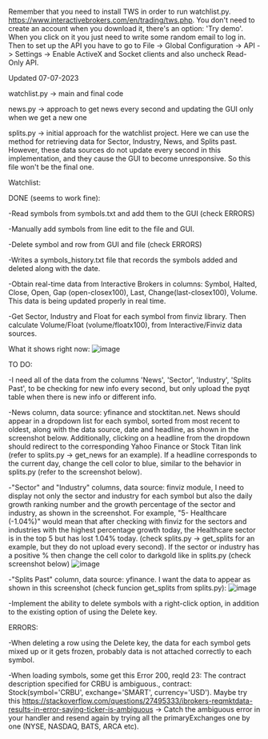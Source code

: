 Remember that you need to install TWS in order to run watchlist.py. https://www.interactivebrokers.com/en/trading/tws.php. You don't need to create an account when you download it, there's an option: 'Try demo'. When you click on it you just need to write some random email to log in. Then to set up the API you have to go to File -> Global Configuration -> API -> Settings -> Enable ActiveX and Socket clients and also uncheck Read-Only API.

Updated 07-07-2023

watchlist.py -> main and final code

news.py -> approach to get news every second and updating the GUI only when we get a new one

splits.py -> initial approach for the watchlist project. Here we can use the method for retrieving data for Sector, Industry, News, and Splits past. However, these data sources do not update every second in this implementation, and they cause the GUI to become unresponsive. So this file won't be the final one.


Watchlist:

DONE (seems to work fine):

-Read symbols from symbols.txt and add them to the GUI (check ERRORS)

-Manually add symbols from line edit to the file and GUI.

-Delete symbol and row from GUI and file (check ERRORS)

-Writes a symbols_history.txt file that records the symbols added and deleted along with the date.

-Obtain real-time data from Interactive Brokers in columns: Symbol, Halted, Close, Open, Gap (open-closex100), Last, Change(last-closex100), Volume. This data is being updated properly in real time.

-Get Sector, Industry and Float for each symbol from finviz library. Then calculate Volume/Float (volume/floatx100), from Interactive/Finviz data sources.

What it shows right now:
![image](https://github.com/Keukoo/Stocks-Watchlist/assets/138369317/468ac89e-d80d-4520-b798-579a27c77cea)



TO DO:

-I need all of the data from the columns 'News', 'Sector', 'Industry', 'Splits Past', to be checking for new info every second, but only upload the pyqt table when there is new info or different info.

-News column, data source: yfinance and stocktitan.net. News should appear in a dropdown list for each symbol, sorted from most recent to oldest, along with the data source, date and headline, as shown in the screenshot below. Additionally, clicking on a headline from the dropdown should redirect to the corresponding Yahoo Finance or Stock Titan link (refer to splits.py -> get_news for an example). If a headline corresponds to the current day, change the cell color to blue, similar to the behavior in splits.py (refer to the screenshot below).

-"Sector" and "Industry" columns, data source: finviz module, I need to display not only the sector and industry for each symbol but also the daily growth ranking number and the growth percentage of the sector and industry, as shown in the screenshot. For example, "5- Healthcare (-1.04%)" would mean that after checking with finviz for the sectors and industries with the highest percentage growth today, the Healthcare sector is in the top 5 but has lost 1.04% today. (check splits.py -> get_splits for an example, but they do not upload every second). If the sector or industry has a positive % then change the cell color to darkgold like in splits.py (check screenshot below)
![image](https://github.com/Keukoo/Stocks-Watchlist/assets/138369317/a20c2e55-ebcc-45a0-bea6-4a3cb5c3424a)

-"Splits Past" column, data source: yfinance. I want the data to appear as shown in this screenshot (check funcion get_splits from splits.py):
![image](https://github.com/Keukoo/Stocks-Watchlist/assets/138369317/e9f646a0-503c-4326-958c-f10a1274ba92)


-Implement the ability to delete symbols with a right-click option, in addition to the existing option of using the Delete key.

ERRORS:

-When deleting a row using the Delete key, the data for each symbol gets mixed up or it gets frozen, probably data is not attached correctly to each symbol.

-When loading symbols, some get this Error 200, reqId 23: The contract description specified for CRBU is ambiguous., contract: Stock(symbol='CRBU', exchange='SMART', currency='USD'). Maybe try this https://stackoverflow.com/questions/27495333/ibrokers-reqmktdata-results-in-error-saying-ticker-is-ambiguous -> Catch the ambiguous error in your handler and resend again by trying all the primaryExchanges one by one (NYSE, NASDAQ, BATS, ARCA etc).


